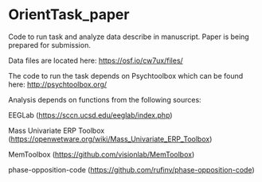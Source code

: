 # OrientTask_paper
Code to run task and analyze data describe in manuscript.
Paper is being prepared for submission.

Data files are located here: https://osf.io/cw7ux/files/

The code to run the task depends on Psychtoolbox which can be found here: http://psychtoolbox.org/

Analysis depends on functions from the following sources: 

  EEGLab (https://sccn.ucsd.edu/eeglab/index.php)
  
  Mass Univariate ERP Toolbox (https://openwetware.org/wiki/Mass_Univariate_ERP_Toolbox)
  
  MemToolbox (https://github.com/visionlab/MemToolbox)
  
  phase-opposition-code (https://github.com/rufinv/phase-opposition-code)
  
